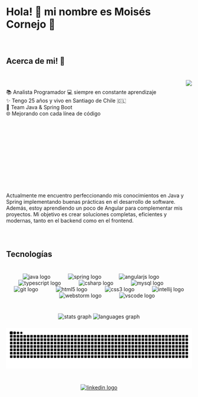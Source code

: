 <br clear="both">

<h1 align="left">Hola! 👋 mi nombre es Moisés Cornejo 🚀</h1>

###

<br clear="both">

<h2 align="left">Acerca de mi! 👀</h2>

###

<br clear="both">

<img align="right" height="250" src="https://user-images.githubusercontent.com/74038190/225813708-98b745f2-7d22-48cf-9150-083f1b00d6c9.gif"  />

###

<p align="left">📚 Analista Programador 💻 siempre en constante aprendizaje<br>✨ Tengo 25 años y vivo en Santiago de Chile 🇨🇱<br>🎯 Team Java & Spring Boot<br>🌐 Mejorando con cada línea de código</p>

###

<br clear="both">

<p align="left"></p>

###

<br clear="both">

<p align="left">Actualmente me encuentro perfeccionando mis conocimientos en Java y Spring implementando buenas prácticas en el desarrollo de software.<br>Además, estoy aprendiendo un poco de Angular para complementar mis proyectos. Mi objetivo es crear soluciones completas, eficientes y modernas, tanto en el backend como en el frontend.</p>

###

<br clear="both">

<h2 align="left">Tecnologías</h2>

###

<br clear="both">

<div align="center">
  <img src="https://cdn.jsdelivr.net/gh/devicons/devicon/icons/java/java-plain.svg" height="80" alt="java logo"  />
  <img width="40" />
  <img src="https://cdn.jsdelivr.net/gh/devicons/devicon/icons/spring/spring-original.svg" height="80" alt="spring logo"  />
  <img width="40" />
  <img src="https://cdn.jsdelivr.net/gh/devicons/devicon/icons/angularjs/angularjs-plain.svg" height="80" alt="angularjs logo"  />
  <img width="40" />
  <img src="https://cdn.jsdelivr.net/gh/devicons/devicon/icons/typescript/typescript-plain.svg" height="80" alt="typescript logo"  />
  <img width="40" />
  <img src="https://cdn.jsdelivr.net/gh/devicons/devicon/icons/csharp/csharp-line.svg" height="80" alt="csharp logo"  />
  <img width="40" />
  <img src="https://cdn.jsdelivr.net/gh/devicons/devicon/icons/mysql/mysql-original.svg" height="80" alt="mysql logo"  />
  <img width="40" />
  <img src="https://cdn.jsdelivr.net/gh/devicons/devicon/icons/git/git-original.svg" height="80" alt="git logo"  />
  <img width="40" />
  <img src="https://cdn.jsdelivr.net/gh/devicons/devicon/icons/html5/html5-plain.svg" height="80" alt="html5 logo"  />
  <img width="40" />
  <img src="https://cdn.jsdelivr.net/gh/devicons/devicon/icons/css3/css3-plain.svg" height="80" alt="css3 logo"  />
  <img width="40" />
  <img src="https://cdn.jsdelivr.net/gh/devicons/devicon/icons/intellij/intellij-original.svg" height="80" alt="intellij logo"  />
  <img width="40" />
  <img src="https://cdn.jsdelivr.net/gh/devicons/devicon/icons/webstorm/webstorm-original.svg" height="80" alt="webstorm logo"  />
  <img width="40" />
  <img src="https://cdn.jsdelivr.net/gh/devicons/devicon/icons/vscode/vscode-original.svg" height="80" alt="vscode logo"  />
</div>

###

<br clear="both">

<div align="center">
  <img src="https://github-readme-stats.vercel.app/api?username=MoisesCornejo&hide_title=true&hide_rank=false&show_icons=true&include_all_commits=true&count_private=true&disable_animations=false&theme=vue-dark&locale=es&hide_border=true&order=1" height="150" alt="stats graph"  />
  <img src="https://github-readme-stats.vercel.app/api/top-langs?username=MoisesCornejo&locale=es&hide_title=false&layout=compact&card_width=320&langs_count=8&theme=vue-dark&hide_border=true&order=2" height="150" alt="languages graph"  />
</div>

###

<img src="https://raw.githubusercontent.com/MoisesCornejo/MoisesCornejo/output/snake.svg" alt="Snake animation" />

###

<br clear="both">

<div align="center">
  <a href="https://www.linkedin.com/in/mois%C3%A9s-cornejo-dev/" target="_blank">
    <img src="https://img.shields.io/static/v1?message=LinkedIn&logo=linkedin&label=&color=0077B5&logoColor=white&labelColor=&style=for-the-badge" height="50" alt="linkedin logo"  />
  </a>
</div>

###
